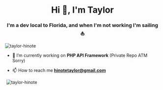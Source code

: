 <h1 align="center">Hi 👋, I'm Taylor</h1>
<h3 align="center">I'm a dev local to Florida, and when I'm not working I'm sailing ⛵</h3>

<p align="left"> <img src="https://komarev.com/ghpvc/?username=taylor-hinote&label=Profile%20views&color=0e75b6&style=flat" alt="taylor-hinote" /> </p>

- 🔭 I’m currently working on **PHP API Framework** (Private Repo ATM Sorry)

<!--
- 👨‍💻 All of my projects are available at [www.taylorhinote.com](www.taylorhinote.com)
-->
- 📫 How to reach me **hinotetaylor@gmail.com**




<p>&nbsp;<img align="center" src="https://github-readme-stats.vercel.app/api?username=taylor-hinote&show_icons=true&locale=en" alt="taylor-hinote" /></p>
